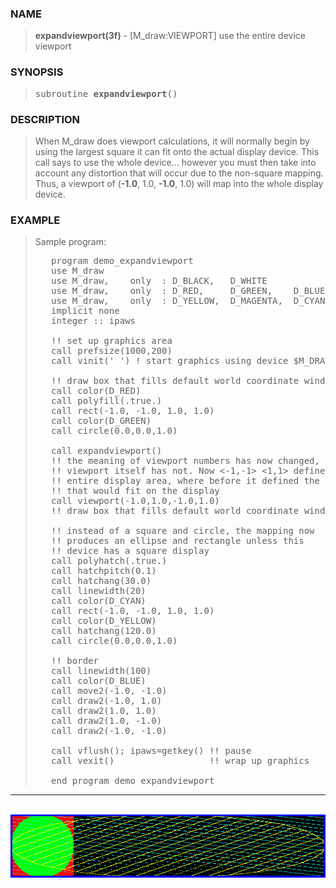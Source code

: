 <?
<body>
  <a name="top" id="top"></a>
  <div id="Container">
    <div id="Content">
      <div class="c112">
      </div><a name="0"></a>
      <h3><a name="0">NAME</a></h3>
      <blockquote>
        <b>expandviewport(3f)</b> - [M_draw:VIEWPORT] use the entire device viewport <b></b>
      </blockquote><a name="contents" id="contents"></a>
      <h3><a name="4">SYNOPSIS</a></h3>
      <blockquote>
        <pre>
subroutine <b>expandviewport</b>()
</pre>
      </blockquote><a name="2"></a>
      <h3><a name="2">DESCRIPTION</a></h3>
      <blockquote>
        <p>When M_draw does viewport calculations, it will normally begin by using the largest square it can fit onto the actual display device. This call
        says to use the whole device... however you must then take into account any distortion that will occur due to the non-square mapping. Thus, a
        viewport of (<b>-1.0</b>, 1.0, <b>-1.0</b>, 1.0) will map into the whole display device.</p>
      </blockquote><a name="3"></a>
      <h3><a name="3">EXAMPLE</a></h3>
      <blockquote>
        Sample program:
        <pre>
   program demo_expandviewport
   use M_draw
   use M_draw,    only  : D_BLACK,   D_WHITE
   use M_draw,    only  : D_RED,     D_GREEN,    D_BLUE
   use M_draw,    only  : D_YELLOW,  D_MAGENTA,  D_CYAN
   implicit none
   integer :: ipaws
<br />   !! set up graphics area
   call prefsize(1000,200)
   call vinit(' ') ! start graphics using device $M_DRAW_DEVICEDEVICE
<br />   !! draw box that fills default world coordinate window
   call color(D_RED)
   call polyfill(.true.)
   call rect(-1.0, -1.0, 1.0, 1.0)
   call color(D_GREEN)
   call circle(0.0,0.0,1.0)
<br />   call expandviewport()
   !! the meaning of viewport numbers has now changed, but the
   !! viewport itself has not. Now &lt;-1,-1&gt; &lt;1,1&gt; defines the
   !! entire display area, where before it defined the largest square
   !! that would fit on the display
   call viewport(-1.0,1.0,-1.0,1.0)
   !! draw box that fills default world coordinate window again
<br />   !! instead of a square and circle, the mapping now
   !! produces an ellipse and rectangle unless this
   !! device has a square display
   call polyhatch(.true.)
   call hatchpitch(0.1)
   call hatchang(30.0)
   call linewidth(20)
   call color(D_CYAN)
   call rect(-1.0, -1.0, 1.0, 1.0)
   call color(D_YELLOW)
   call hatchang(120.0)
   call circle(0.0,0.0,1.0)
<br />   !! border
   call linewidth(100)
   call color(D_BLUE)
   call move2(-1.0, -1.0)
   call draw2(-1.0, 1.0)
   call draw2(1.0, 1.0)
   call draw2(1.0, -1.0)
   call draw2(-1.0, -1.0)
<br />   call vflush(); ipaws=getkey() !! pause
   call vexit()                  !! wrap up graphics
<br />   end program demo_expandviewport
</pre>
      </blockquote>
      <hr />
      <br />
      <div class="c112"><img src="../images/expandviewport.3m_draw.gif" /></div>
    </div>
  </div>
</body>

